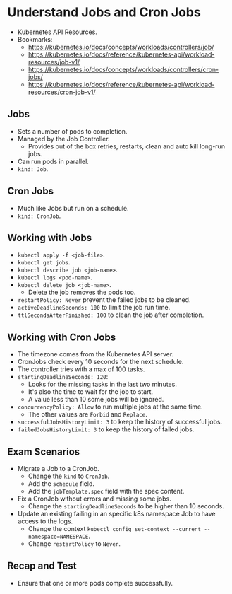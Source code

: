 # Understand Jobs and Cron Jobs

- Kubernetes API Resources.
- Bookmarks:
    - https://kubernetes.io/docs/concepts/workloads/controllers/job/
    - https://kubernetes.io/docs/reference/kubernetes-api/workload-resources/job-v1/
    - https://kubernetes.io/docs/concepts/workloads/controllers/cron-jobs/
    - https://kubernetes.io/docs/reference/kubernetes-api/workload-resources/cron-job-v1/

## Jobs

- Sets a number of pods to completion.
- Managed by the Job Controller.
    - Provides out of the box retries, restarts, clean and auto kill long-run jobs.
- Can run pods in parallel.
- `kind: Job`.

## Cron Jobs

- Much like Jobs but run on a schedule.
- `kind: CronJob`.

## Working with Jobs

- `kubectl apply -f <job-file>`.
- `kubectl get jobs`.
- `kubectl describe job <job-name>`.
- `kubectl logs <pod-name>`.
- `kubectl delete job <job-name>`.
    - Delete the job removes the pods too.
- `restartPolicy: Never` prevent the failed jobs to be cleaned.
- `activeDeadlineSeconds: 100` to limit the job run time.
- `ttlSecondsAfterFinished: 100` to clean the job after completion.

## Working with Cron Jobs

- The timezone comes from the Kubernetes API server.
- CronJobs check every 10 seconds for the next schedule.
- The controller tries with a max of 100 tasks.
- `startingDeadlineSeconds: 120`:
    - Looks for the missing tasks in the last two minutes.
    - It's also the time to wait for the job to start.
    - A value less than 10 some jobs will be ignored.
- `concurrencyPolicy: Allow` to run multiple jobs at the same time.
    - The other values are `Forbid` and `Replace`.
- `successfulJobsHistoryLimit: 3` to keep the history of successful jobs.
- `failedJobsHistoryLimit: 3` to keep the history of failed jobs.

## Exam Scenarios

- Migrate a Job to a CronJob.
    - Change the `kind` to `CronJob`.
    - Add the `schedule` field.
    - Add the `jobTemplate.spec` field with the spec content.
- Fix a CronJob without errors and missing some jobs.
    - Change the `startingDeadlineSeconds` to be higher than 10 seconds.
- Update an existing failing in an specific k8s namespace Job to have access to the logs.
    - Change the context `kubectl config set-context --current --namespace=NAMESPACE`.
    - Change `restartPolicy` to `Never`.

## Recap and Test

- Ensure that one or more pods complete successfully.
